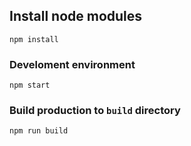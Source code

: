 ## Install node modules

```console
npm install
```

### Develoment environment

```console
npm start
```

### Build production to `build` directory

```console
npm run build
```

